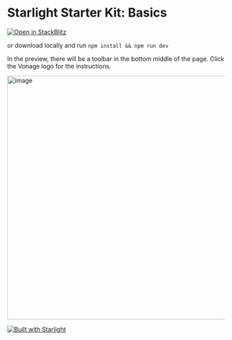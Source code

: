 # Starlight Starter Kit: Basics

[![Open in StackBlitz](https://developer.stackblitz.com/img/open_in_stackblitz.svg)](https://stackblitz.com/fork/github/conshus/onboarding-tutorials/tree/main/00-starter-tutorial/)

or download locally and run `npm install && npm run dev`

In the preview, there will be a toolbar in the bottom middle of the page.
Click the Vonage logo for the instructions.

<img width="563" alt="image" src="https://github.com/user-attachments/assets/64a511dd-55c3-497c-9378-97c11465307c">



[![Built with Starlight](https://astro.badg.es/v2/built-with-starlight/tiny.svg)](https://starlight.astro.build)

